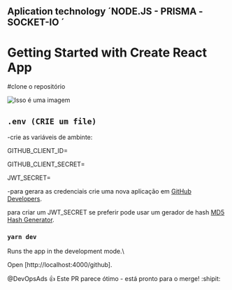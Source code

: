 
## Aplication technology ´NODE.JS - PRISMA -SOCKET-IO ´
# Getting Started with Create React App

#clone o repositório

![Isso é uma imagem](https://poiemaweb.com/img/socketio-logo.png)



## `.env (CRIE um file)`
-crie as variáveis de ambinte:

GITHUB_CLIENT_ID=

GITHUB_CLIENT_SECRET=

JWT_SECRET=

-para gerara as credenciais crie uma nova aplicação em   [GitHub Developers](https://github.com/settings/developers). 

para criar um JWT_SECRET se preferir pode usar um gerador de hash [MD5 Hash Generator](https://www.md5hashgenerator.com/). 


### `yarn dev`

Runs the app in the development mode.\

Open [http://localhost:4000/github].

@DevOpsAds :+1: Este PR parece ótimo - está pronto para o merge! :shipit:
